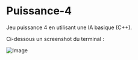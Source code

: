 # Puissance-4

Jeu puissance 4 en utilisant une IA basique (C++).

Ci-dessous un screenshot du terminal :


![Image](https://user-images.githubusercontent.com/105985377/169661026-2399c54f-27cc-4deb-b400-e58265da80af.jpg)
